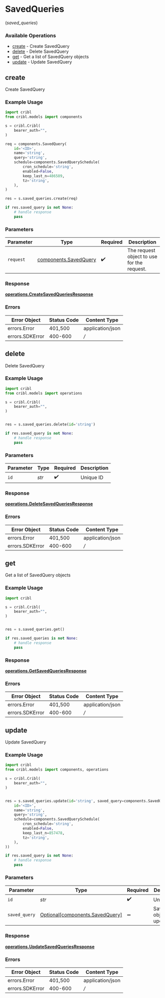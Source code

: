 # SavedQueries
(*saved_queries*)

### Available Operations

* [create](#create) - Create SavedQuery
* [delete](#delete) - Delete SavedQuery
* [get](#get) - Get a list of SavedQuery objects
* [update](#update) - Update SavedQuery

## create

Create SavedQuery

### Example Usage

```python
import cribl
from cribl.models import components

s = cribl.Cribl(
    bearer_auth="",
)

req = components.SavedQuery(
    id='<ID>',
    name='string',
    query='string',
    schedule=components.SavedQuerySchedule(
        cron_schedule='string',
        enabled=False,
        keep_last_n=486589,
        tz='string',
    ),
)

res = s.saved_queries.create(req)

if res.saved_query is not None:
    # handle response
    pass
```

### Parameters

| Parameter                                                      | Type                                                           | Required                                                       | Description                                                    |
| -------------------------------------------------------------- | -------------------------------------------------------------- | -------------------------------------------------------------- | -------------------------------------------------------------- |
| `request`                                                      | [components.SavedQuery](../../models/components/savedquery.md) | :heavy_check_mark:                                             | The request object to use for the request.                     |


### Response

**[operations.CreateSavedQueriesResponse](../../models/operations/createsavedqueriesresponse.md)**
### Errors

| Error Object     | Status Code      | Content Type     |
| ---------------- | ---------------- | ---------------- |
| errors.Error     | 401,500          | application/json |
| errors.SDKError  | 400-600          | */*              |

## delete

Delete SavedQuery

### Example Usage

```python
import cribl
from cribl.models import operations

s = cribl.Cribl(
    bearer_auth="",
)


res = s.saved_queries.delete(id='string')

if res.saved_query is not None:
    # handle response
    pass
```

### Parameters

| Parameter          | Type               | Required           | Description        |
| ------------------ | ------------------ | ------------------ | ------------------ |
| `id`               | *str*              | :heavy_check_mark: | Unique ID          |


### Response

**[operations.DeleteSavedQueriesResponse](../../models/operations/deletesavedqueriesresponse.md)**
### Errors

| Error Object     | Status Code      | Content Type     |
| ---------------- | ---------------- | ---------------- |
| errors.Error     | 401,500          | application/json |
| errors.SDKError  | 400-600          | */*              |

## get

Get a list of SavedQuery objects

### Example Usage

```python
import cribl

s = cribl.Cribl(
    bearer_auth="",
)


res = s.saved_queries.get()

if res.saved_queries is not None:
    # handle response
    pass
```


### Response

**[operations.GetSavedQueriesResponse](../../models/operations/getsavedqueriesresponse.md)**
### Errors

| Error Object     | Status Code      | Content Type     |
| ---------------- | ---------------- | ---------------- |
| errors.Error     | 401,500          | application/json |
| errors.SDKError  | 400-600          | */*              |

## update

Update SavedQuery

### Example Usage

```python
import cribl
from cribl.models import components, operations

s = cribl.Cribl(
    bearer_auth="",
)


res = s.saved_queries.update(id='string', saved_query=components.SavedQuery(
    id='<ID>',
    name='string',
    query='string',
    schedule=components.SavedQuerySchedule(
        cron_schedule='string',
        enabled=False,
        keep_last_n=857478,
        tz='string',
    ),
))

if res.saved_query is not None:
    # handle response
    pass
```

### Parameters

| Parameter                                                                | Type                                                                     | Required                                                                 | Description                                                              |
| ------------------------------------------------------------------------ | ------------------------------------------------------------------------ | ------------------------------------------------------------------------ | ------------------------------------------------------------------------ |
| `id`                                                                     | *str*                                                                    | :heavy_check_mark:                                                       | Unique ID                                                                |
| `saved_query`                                                            | [Optional[components.SavedQuery]](../../models/components/savedquery.md) | :heavy_minus_sign:                                                       | SavedQuery object to be updated                                          |


### Response

**[operations.UpdateSavedQueriesResponse](../../models/operations/updatesavedqueriesresponse.md)**
### Errors

| Error Object     | Status Code      | Content Type     |
| ---------------- | ---------------- | ---------------- |
| errors.Error     | 401,500          | application/json |
| errors.SDKError  | 400-600          | */*              |

